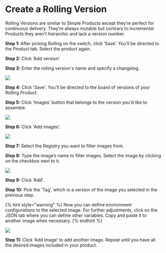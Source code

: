 # Create a Rolling Version

Rolling Versions are similar to Simple Products except they’re perfect for continuous delivery. They’re always mutable but contrary to incremental Products they aren’t hierarchic and lack a version number.

**Step 1:** After picking Rolling on the switch, click ‘Save’. You’ll be directed to the Product tab. Select the product again.

**Step 2:** Click ‘Add version’.

**Step 3:** Enter the rolling version's name and specify a changelog.

![](../../../.gitbook/assets/rolling\_01.jpg)

**Step 4:** Click 'Save'. You'll be directed to the board of versions of your Rolling Product.

**Step 5:** Click 'Images' button that belongs to the version you'd like to assemble.

![](../../../.gitbook/assets/rolling\_02.jpg)

**Step 6:** Click 'Add images'.

![](../../../.gitbook/assets/rolling\_03.jpg)

**Step 7:** Select the Registry you want to filter images from.

**Step 8:** Type the image’s name to filter images. Select the image by clicking on the checkbox next to it.

![](../../../.gitbook/assets/rolling\_04.jpg)

**Step 9:** Click ‘Add’.

**Step 10:** Pick the ‘Tag’, which is a version of the image you selected in the previous step.

{% hint style="warning" %}
Now you can define environment configurations to the selected image. For further adjustments, click on the JSON tab where you can define other variables. Copy and paste it to another image when necessary.
{% endhint %}

![](../../../.gitbook/assets/rolling\_05.jpg)

**Step 11:** Click ‘Add Image’ to add another image. Repeat until you have all the desired images included in your product.
